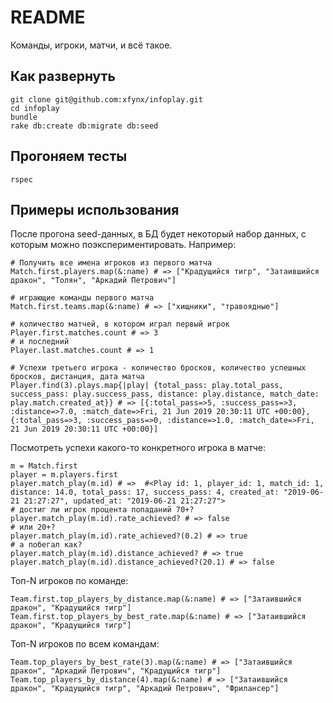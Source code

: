# README
Команды, игроки, матчи, и всё такое.

## Как развернуть 
```
git clone git@github.com:xfynx/infoplay.git
cd infoplay
bundle
rake db:create db:migrate db:seed
```

## Прогоняем тесты
```
rspec
```

## Примеры использования

После прогона seed-данных, в БД будет некоторый набор данных, с которым можно поэкспериментировать. Например:

```
# Получить все имена игроков из первого матча
Match.first.players.map(&:name) # => ["Крадущийся тигр", "Затаившийся дракон", "Толян", "Аркадий Петрович"] 

# играющие команды первого матча
Match.first.teams.map(&:name) # => ["хищники", "травоядные"] 

# количество матчей, в котором играл первый игрок
Player.first.matches.count # => 3 
# и последний
Player.last.matches.count # => 1

# Успехи третьего игрока - количество бросков, количество успешных бросков, дистанция, дата матча
Player.find(3).plays.map{|play| {total_pass: play.total_pass, success_pass: play.success_pass, distance: play.distance, match_date: play.match.created_at}} # => [{:total_pass=>5, :success_pass=>3, :distance=>7.0, :match_date=>Fri, 21 Jun 2019 20:30:11 UTC +00:00}, {:total_pass=>3, :success_pass=>0, :distance=>1.0, :match_date=>Fri, 21 Jun 2019 20:30:11 UTC +00:00}]
```

Посмотреть успехи какого-то конкретного игрока в матче:
```
m = Match.first
player = m.players.first
player.match_play(m.id) # =>  #<Play id: 1, player_id: 1, match_id: 1, distance: 14.0, total_pass: 17, success_pass: 4, created_at: "2019-06-21 21:27:27", updated_at: "2019-06-21 21:27:27">
# достиг ли игрок процента попаданий 70+?
player.match_play(m.id).rate_achieved? # => false
# или 20+?
player.match_play(m.id).rate_achieved?(0.2) # => true
# а побегал как?
player.match_play(m.id).distance_achieved? # => true 
player.match_play(m.id).distance_achieved?(20.1) # => false 
```

Топ-N игроков по команде:
```
Team.first.top_players_by_distance.map(&:name) # => ["Затаившийся дракон", "Крадущийся тигр"] 
Team.first.top_players_by_best_rate.map(&:name) # => ["Затаившийся дракон", "Крадущийся тигр"]
```

Топ-N игроков по всем командам:
```
Team.top_players_by_best_rate(3).map(&:name) # => ["Затаившийся дракон", "Аркадий Петрович", "Крадущийся тигр"]
Team.top_players_by_distance(4).map(&:name) # => ["Затаившийся дракон", "Крадущийся тигр", "Аркадий Петрович", "Фрилансер"]
```